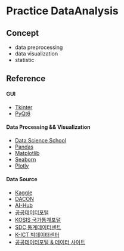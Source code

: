 # Practice DataAnalysis

## Concept
- data preprocessing
- data visualization
- statistic

## Reference
#### GUI
- [Tkinter](https://docs.python.org/3/library/tkinter.html)
- [PyQt6](https://www.riverbankcomputing.com/software/pyqt/)
#### Data Processing && Visualization
- [Data Science School](https://datascienceschool.net/intro.html)
- [Pandas](https://pandas.pydata.org/)
- [Matplotlib](https://matplotlib.org/)
- [Seaborn](https://seaborn.pydata.org/)
- [Plotly](https://plotly.com/python/)
#### Data Source
- [Kaggle](https://www.kaggle.com/competitions)
- [DACON](https://dacon.io/)
- [AI-Hub](https://aihub.or.kr/)
- [공공데이터포털](https://www.data.go.kr/)
- [KOSIS 국가통계포털](https://kosis.kr/index/index.do)
- [SDC 통계데이터센트](https://data.kostat.go.kr/sbchome/intro.do)
- [K-ICT 빅데이터센터](https://kbig.kr/portal/kbig/datacube/info.page)
- [공공데이터포털 & 데이터 사이트](https://www.finereport.com/kr/%EB%8D%B0%EC%9D%B4%ED%84%B0-%EB%B6%84%EC%84%9D%EC%97%90-%ED%95%84%EC%9A%94%ED%95%9C-%EC%98%A4%ED%94%88-%EA%B3%B5%EA%B3%B5%EB%8D%B0%EC%9D%B4%ED%84%B0-%EC%86%8C%EC%8A%A4-%ED%8F%AC%ED%84%B8-20%EA%B0%80/)